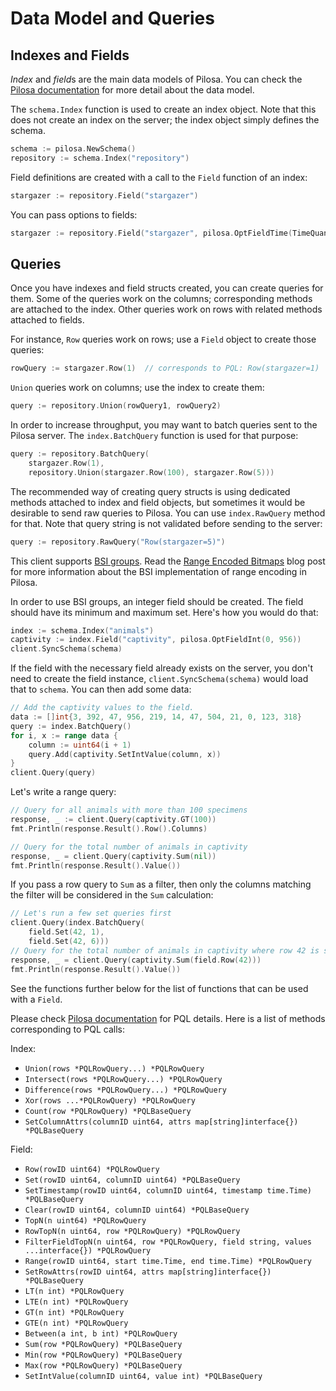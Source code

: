 # Data Model and Queries

## Indexes and Fields

*Index* and *field*s are the main data models of Pilosa. You can check the [Pilosa documentation](https://www.pilosa.com/docs) for more detail about the data model.

The `schema.Index` function is used to create an index object. Note that this does not create an index on the server; the index object simply defines the schema.

```go
schema := pilosa.NewSchema()
repository := schema.Index("repository")
```

Field definitions are created with a call to the `Field` function of an index:

```go
stargazer := repository.Field("stargazer")
```

You can pass options to fields:

```go
stargazer := repository.Field("stargazer", pilosa.OptFieldTime(TimeQuantumYearMonthDay))
```

## Queries

Once you have indexes and field structs created, you can create queries for them. Some of the queries work on the columns; corresponding methods are attached to the index. Other queries work on rows with related methods attached to fields.

For instance, `Row` queries work on rows; use a `Field` object to create those queries:

```go
rowQuery := stargazer.Row(1)  // corresponds to PQL: Row(stargazer=1)
```

`Union` queries work on columns; use the index to create them:

```go
query := repository.Union(rowQuery1, rowQuery2)
```

In order to increase throughput, you may want to batch queries sent to the Pilosa server. The `index.BatchQuery` function is used for that purpose:

```go
query := repository.BatchQuery(
    stargazer.Row(1),
    repository.Union(stargazer.Row(100), stargazer.Row(5)))
```

The recommended way of creating query structs is using dedicated methods attached to index and field objects, but sometimes it would be desirable to send raw queries to Pilosa. You can use `index.RawQuery` method for that. Note that query string is not validated before sending to the server:

```go
query := repository.RawQuery("Row(stargazer=5)")
```

This client supports [BSI groups](https://www.pilosa.com/docs/latest/query-language/#range-bsi). Read the [Range Encoded Bitmaps](https://www.pilosa.com/blog/range-encoded-bitmaps/) blog post for more information about the BSI implementation of range encoding in Pilosa.

In order to use BSI groups, an integer field should be created. The field should have its minimum and maximum set. Here's how you would do that:
```go
index := schema.Index("animals")
captivity := index.Field("captivity", pilosa.OptFieldInt(0, 956))
client.SyncSchema(schema)
``` 

If the field with the necessary field already exists on the server, you don't need to create the field instance, `client.SyncSchema(schema)` would load that to `schema`. You can then add some data:
```go
// Add the captivity values to the field.
data := []int{3, 392, 47, 956, 219, 14, 47, 504, 21, 0, 123, 318}
query := index.BatchQuery()
for i, x := range data {
	column := uint64(i + 1)
	query.Add(captivity.SetIntValue(column, x))
}
client.Query(query)
```

Let's write a range query:
```go
// Query for all animals with more than 100 specimens
response, _ := client.Query(captivity.GT(100))
fmt.Println(response.Result().Row().Columns)

// Query for the total number of animals in captivity
response, _ = client.Query(captivity.Sum(nil))
fmt.Println(response.Result().Value())
```

If you pass a row query to `Sum` as a filter, then only the columns matching the filter will be considered in the `Sum` calculation:
```go
// Let's run a few set queries first
client.Query(index.BatchQuery(
    field.Set(42, 1),
    field.Set(42, 6)))
// Query for the total number of animals in captivity where row 42 is set
response, _ = client.Query(captivity.Sum(field.Row(42)))
fmt.Println(response.Result().Value())
``` 

See the functions further below for the list of functions that can be used with a `Field`.

Please check [Pilosa documentation](https://www.pilosa.com/docs) for PQL details. Here is a list of methods corresponding to PQL calls:

Index:

* `Union(rows *PQLRowQuery...) *PQLRowQuery`
* `Intersect(rows *PQLRowQuery...) *PQLRowQuery`
* `Difference(rows *PQLRowQuery...) *PQLRowQuery`
* `Xor(rows ...*PQLRowQuery) *PQLRowQuery`
* `Count(row *PQLRowQuery) *PQLBaseQuery`
* `SetColumnAttrs(columnID uint64, attrs map[string]interface{}) *PQLBaseQuery`

Field:

* `Row(rowID uint64) *PQLRowQuery`
* `Set(rowID uint64, columnID uint64) *PQLBaseQuery`
* `SetTimestamp(rowID uint64, columnID uint64, timestamp time.Time) *PQLBaseQuery`
* `Clear(rowID uint64, columnID uint64) *PQLBaseQuery`
* `TopN(n uint64) *PQLRowQuery`
* `RowTopN(n uint64, row *PQLRowQuery) *PQLRowQuery`
* `FilterFieldTopN(n uint64, row *PQLRowQuery, field string, values ...interface{}) *PQLRowQuery`
* `Range(rowID uint64, start time.Time, end time.Time) *PQLRowQuery`
* `SetRowAttrs(rowID uint64, attrs map[string]interface{}) *PQLBaseQuery`
* `LT(n int) *PQLRowQuery`
* `LTE(n int) *PQLRowQuery`
* `GT(n int) *PQLRowQuery`
* `GTE(n int) *PQLRowQuery`
* `Between(a int, b int) *PQLRowQuery`
* `Sum(row *PQLRowQuery) *PQLBaseQuery`
* `Min(row *PQLRowQuery) *PQLBaseQuery`
* `Max(row *PQLRowQuery) *PQLBaseQuery`
* `SetIntValue(columnID uint64, value int) *PQLBaseQuery`
